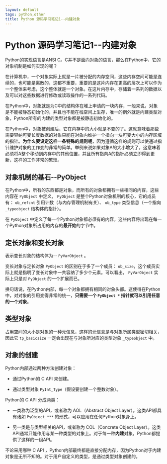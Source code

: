 ```yaml
---
layout: default
tags: python,other
title: Python 源码学习笔记1--内建对象
---
```


# Python 源码学习笔记1--内建对象 #

Python的实现语言是ANSI C。C并不是面向对象的语言，那么在Python中，它的对象机制是如何实现的呢？

在计算机中，一个对象实际上就是一片被分配的内存空间，这些内存空间可能是连续的，也可能是离散的，这都不重要，重要的是这片内存在更高的层次上可以作为一个整体来考虑，这个整体就是一个对象。在这片内存中，存储着一系列的数据以及可以对这些数据进行修改或读取操作的一系列代码。

在Python中，对象就是为C中的结构体在堆上申请的一块内存，一般来说，对象是不能被静态初始化的，并且也不能在栈空间上生存，唯一的例外就是内建类型对象，Python所有的内建的类型对象都是被静态初始化的。

在Python中，对象被创建后，它在内存中的大小就是不变的了。这就意味着那些需要容纳可变长度数据的对象只能在对象内维护一个指向一块可变大小的内存区域的指针。**为什么要设定这样一条特殊的规则呢**，因为遵循这样的规则可以使通过指针维护对象的工作变的非常的简单。举例来说如果对象A的大小增大了，这意味着必须将A整个移动到内存中的其他位置，并且所有指向A的指针必须立即得到更新，这样的工作非常的繁琐。

## 对象机制的基石--PyObject ##

在Python中，所有的东西都是对象，而所有的对象都拥有一些相同的内容，这些内容在 `PyObject` 中定义， `PyObject` 是整个Python对象机制的核心，它的成员有： `ob_refcnt` 引用计数（与内存管理机制有关）、 `ob_type` 类型信息（一个指向 `_typeobject` 结构体的指针）。

在 `PyObject` 中定义了每一个Python对象都必须有的内容，这些内容将出现在每一个Python对象所占用的内存的**最开始**的字节中。

## 定长对象和变长对象 ##

表示变长对象的结构体为-- `PyVarObject` 。

变长对象与定长对象 `PyObject` 的区别在于多了一个成员： `ob_size`，这个成员实际上就是指明了变长对象中一共容纳了多少个元素。可以看出， `PyVarObject` 实际上只是对 `PyObject` 的一个扩展而已。

换句话说，在Python内部，每一个对象都拥有相同的对象头部。这使得在Python中，对对象的引用变得非常的统一，**只需要一个 `PyObject *` 指针就可以引用任意的一个对象**。  

## 类型对象 ##

占用空间的大小是对象的一种元信息，这样的元信息是与对象所属类型密切相关，因此它 `tp_basicsize` 一定会出现在与对象所对应的类型对象 `_typeobject` 中。

## 对象的创建 ##

Python内部通过两种方法创建对象：

* 通过Python的 C API 来创建。

* 通过类型对象 `PyInt_Type`（假设要创建一个整数对象）。

Python的 C API 分成两类：

* 一类称为泛型的API，或者称为 AOL（Abstract Object Layer）。这类API都具有诸如 `PyObject_***` 的形式，可以应用在任何Python对象身上。

* 另一类是与类型相关的API，或者称为 COL（Concrete Object Layer）。这类API通常只能作用与某一种类型的对象上。对于每一种**内建**对象，Python都提供了这样的一组API。

不论采用哪种 C API ，Python内部最终都是直接分配内存，因为Python对于内建对象是无所不知的。对于用户自定义的类型，是通过类型对象创建的。
 
